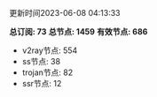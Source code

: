 更新时间2023-06-08 04:13:33

**总订阅: 73**
**总节点: 1459**
**有效节点: 686**
- v2ray节点: 554
- ss节点: 38
- trojan节点: 82
- ssr节点: 12

